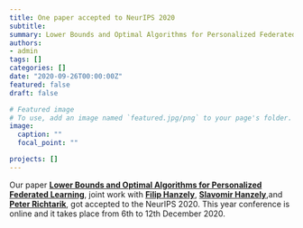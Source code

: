 ```yaml
---
title: One paper accepted to NeurIPS 2020
subtitle:
summary: Lower Bounds and Optimal Algorithms for Personalized Federated Learning
authors:
- admin
tags: []
categories: []
date: "2020-09-26T00:00:00Z"
featured: false
draft: false

# Featured image
# To use, add an image named `featured.jpg/png` to your page's folder.
image:
  caption: ""
  focal_point: ""

projects: []
---
```


Our paper [**Lower Bounds and Optimal Algorithms for Personalized Federated Learning**](https://proceedings.neurips.cc/paper/2020/file/187acf7982f3c169b3075132380986e4-Paper.pdf), joint work with [**Filip Hanzely**](https://fhanzely.github.io/), [**Slavomir Hanzely**](https://slavomirhanzely.wordpress.com/),and [**Peter Richtarik**](https://richtarik.org/), got accepted to the NeurIPS 2020. This year conference is online and it takes place from 6th to 12th December 2020.
